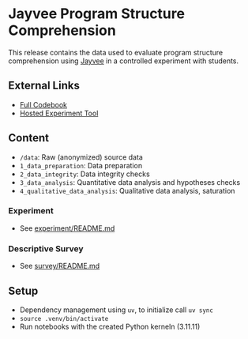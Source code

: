 # Jayvee Program Structure Comprehension
This release contains the data used to evaluate program structure comprehension using [Jayvee](https://github.com/jvalue/jayvee) in a controlled experiment with students.

## External Links
- [Full Codebook](TODO)
- [Hosted Experiment Tool](http://131.188.64.202:8080/)

## Content
- `/data`: Raw (anonymized) source data
- `1_data_preparation`: Data preparation
- `2_data_integrity`: Data integrity checks
- `3_data_analysis`: Quantitative data analysis and hypotheses checks
- `4_qualitative_data_analysis`: Qualitative data analysis, saturation


### Experiment
- See [experiment/README.md](./experiment/README.md)

### Descriptive Survey
- See [survey/README.md](./survey/README.md)

## Setup
- Dependency management using `uv`, to initialize call `uv sync`
- `source .venv/bin/activate`
- Run notebooks with the created Python kerneln (3.11.11)